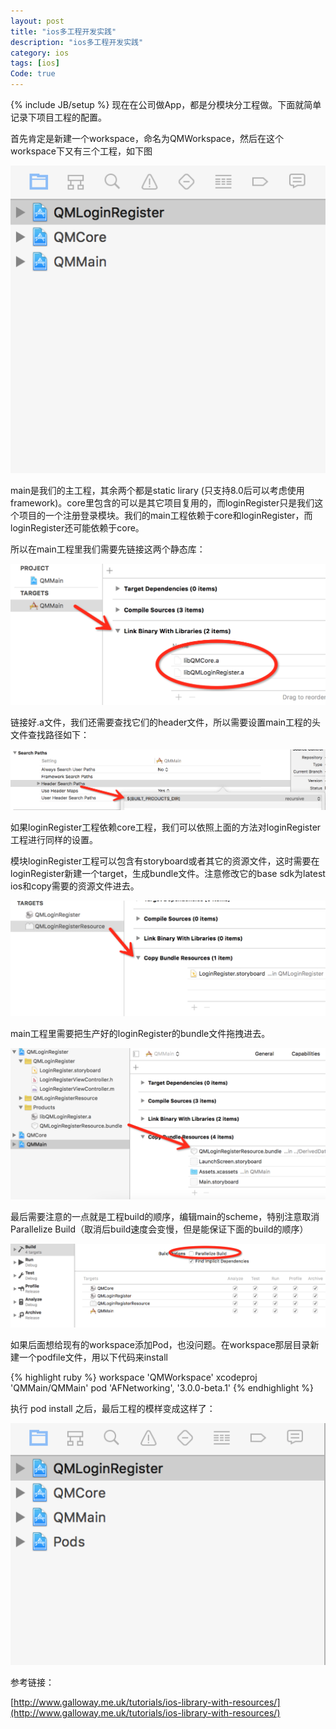 ```yaml
---
layout: post
title: "ios多工程开发实践"
description: "ios多工程开发实践"
category: ios
tags: [ios]
Code: true
---
```

{% include JB/setup %}
现在在公司做App，都是分模块分工程做。下面就简单记录下项目工程的配置。


首先肯定是新建一个workspace，命名为QMWorkspace，然后在这个workspace下又有三个工程，如下图

![project navigator](/assets/images/20151110/20151110-0@2x.png)


main是我们的主工程，其余两个都是static lirary (只支持8.0后可以考虑使用framework)。core里包含的可以是其它项目复用的，而loginRegister只是我们这个项目的一个注册登录模块。我们的main工程依赖于core和loginRegister，而loginRegister还可能依赖于core。


所以在main工程里我们需要先链接这两个静态库：

![link binary with libraries](/assets/images/20151110/20151110-1@2x.png)


链接好.a文件，我们还需要查找它们的header文件，所以需要设置main工程的头文件查找路径如下：

![header search paths](/assets/images/20151110/20151110-2@2x.png)


如果loginRegister工程依赖core工程，我们可以依照上面的方法对loginRegister工程进行同样的设置。


模块loginRegister工程可以包含有storyboard或者其它的资源文件，这时需要在loginRegister新建一个target，生成bundle文件。注意修改它的base sdk为latest ios和copy需要的资源文件进去。

![copy bundle resources](/assets/images/20151110/20151110-3@2x.png)


main工程里需要把生产好的loginRegister的bundle文件拖拽进去。

![drag bundle to main project](/assets/images/20151110/20151110-4@2x.png)


最后需要注意的一点就是工程build的顺序，编辑main的scheme，特别注意取消Parallelize Build（取消后build速度会变慢，但是能保证下面的build的顺序）

![main scheme](/assets/images/20151110/20151110-5@2x.png)


如果后面想给现有的workspace添加Pod，也没问题。在workspace那层目录新建一个podfile文件，用以下代码来install


{% highlight ruby %}
workspace 'QMWorkspace'
xcodeproj 'QMMain/QMMain'
pod 'AFNetworking', '3.0.0-beta.1'
{% endhighlight %}


执行 pod install 之后，最后工程的模样变成这样了：

![final project](/assets/images/20151110/20151110-6@2x.png)



参考链接：

[http://www.galloway.me.uk/tutorials/ios-library-with-resources/](http://www.galloway.me.uk/tutorials/ios-library-with-resources/)
